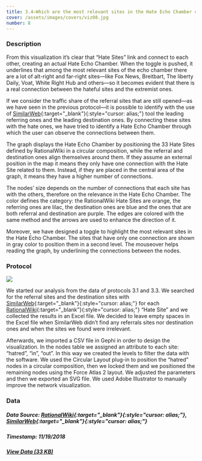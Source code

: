 ```yaml
---
title: 3.4—Which are the most relevant sites in the Hate Echo Chamber created by the RationalWiki "Hate Sites"?
cover: /assets/images/covers/viz08.jpg
number: 8
---
```


### Description

From this visualization it’s clear that “Hate Sites” link and connect to each other, creating an actual Hate Echo Chamber. When the toggle is pushed, it underlines that among the most relevant sites of the echo chamber there are a lot of alt-right and far-right sites—like Fox News, Breitbart, The liberty Daily, Voat, White Right Hub and others—so it becomes evident that there is a real connection between the hateful sites and the extremist ones.

If we consider the traffic share of the referral sites that are still opened—as we have seen in the previous protocol—it is possible to identify with the use of [SimilarWeb](https://www.similarweb.com/){:target="_blank"}{:style="cursor: alias;"} tool the leading referring ones and the leading destination ones. By connecting these sites with the hate ones, we have tried to identify a Hate Echo Chamber through which the user can observe the connections between them.

The graph displays the Hate Echo Chamber by positioning the 33 Hate Sites defined by RationalWiki in a circular composition, while the referral and destination ones align themselves around them. If they assume an external position in the map it means they only have one connection with the Hate Site related to them. Instead, if they are placed in the central area of the graph, it means they have a higher number of connections. 

The nodes’ size depends on the number of connections that each site has with the others, therefore on the relevance in the Hate Echo Chamber.
The color defines the category: the RationalWiki Hate Sites are orange, the referring ones are lilac, the destination ones are blue and the ones that are both referral and destination are purple. The edges are colored with the same method and the arrows are used to enhance the direction of it.

Moreover, we have designed a toggle to highlight the most relevant sites in the Hate Echo Chamber. The sites that have only one connection are shown in gray color to position them in a second level. The mouseover helps reading the graph, by underlining the connections between the nodes.


### Protocol
<img src="{{ '/assets/images/protocols/protocol-08.png' | relative_path }}">

We started our analysis from the data of protocols 3.1 and 3.3.
We searched for the referral sites and the destination sites with [SimilarWeb](https://www.similarweb.com/){:target="_blank"}{:style="cursor: alias;"} for each [RationalWiki](https://rationalwiki.org/wiki/Category:Internet_hate_sites){:target="_blank"}{:style="cursor: alias;"} “Hate Site” and we collected the results in an Excel file.
We decided to leave empty spaces in the Excel file when SimilarWeb didn’t find any referrals sites nor destination ones and when the sites we found were irrelevant.

Afterwards, we imported a CSV file in Gephi in order to design the visualization. In the nodes table we assigned an attribute to each site: “hatred”, “in”, “out”. In this way we created the levels to filter the data with the software.
We used the Circular Layout plug-in to position the “hatred” nodes in a circular composition, then we locked them and we positioned the remaining nodes using the Force Atlas 2 layout. We adjusted the parameters and then we exported an SVG file. We used Adobe Illustrator to manually improve the network visualization.


### Data
##### Data Source: [RationalWiki](https://rationalwiki.org/wiki/Category:Internet_hate_sites){:target="_blank"}{:style="cursor: alias;"}, [SimilarWeb](https://www.similarweb.com/){:target="_blank"}{:style="cursor: alias;"}
##### Timestamp: 11/19/2018
##### [View Data (33 KB)](http://densitydesign.org/)